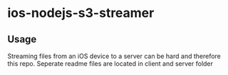 # ios-nodejs-s3-streamer

## Usage

Streaming files from an iOS device to a server can be hard and therefore this repo. Seperate readme files are located in client and server folder 
